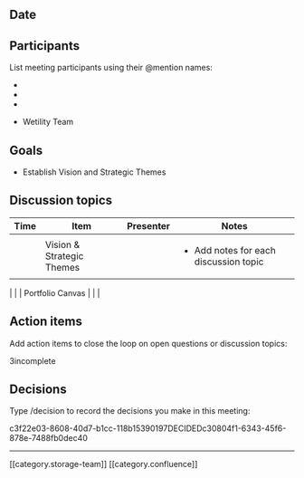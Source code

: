 
## Date



## Participants
List meeting participants using their @mention names:


* 


* 


* 


* Wetility Team




## Goals

* Establish Vision and Strategic Themes




## Discussion topics


| Time | Item | Presenter | Notes | 
|  --- |  --- |  --- |  --- | 
|  | Vision & Strategic Themes |  | <ul><li>Add notes for each discussion topic

</li></ul> | 
|  | Portfolio Canvas  |   |  | 


## Action items
Add action items to close the loop on open questions or discussion topics:

3incomplete
## Decisions
Type /decision to record the decisions you make in this meeting:

c3f22e03-8608-40d7-b1cc-118b15390197DECIDEDc30804f1-6343-45f6-878e-7488fb0dec40

*****

[[category.storage-team]] 
[[category.confluence]] 
